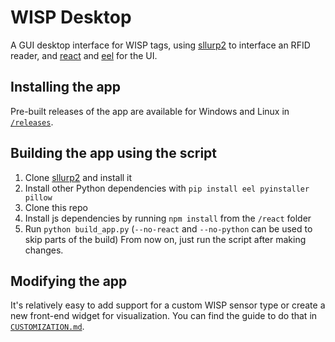 # WISP Desktop

A GUI desktop interface for WISP tags, using [sllurp2](https://github.com/fviard/sllurp/tree/fviard-develop-v2/sllurp) to interface an RFID reader, and [react](https://github.com/facebook/react) and [eel](https://github.com/ChrisKnott/Eel) for the UI.

## Installing the app
Pre-built releases of the app are available for Windows and Linux in [`/releases`](https://github.com/rmenon1008/wisp-desktop/tree/master/releases).

## Building the app using the script
1. Clone [sllurp2](https://github.com/fviard/sllurp/tree/fviard-develop-v2/sllurp) and install it
2. Install other Python dependencies with `pip install eel pyinstaller pillow`
3. Clone this repo
4. Install js dependencies by running `npm install` from the `/react` folder  
5. Run `python build_app.py` (`--no-react` and `--no-python` can be used to skip parts of the build)
From now on, just run the script after making changes.

## Modifying the app
It's relatively easy to add support for a custom WISP sensor type or create a new front-end widget for visualization. You can find the guide to do that in [`CUSTOMIZATION.md`](https://github.com/rmenon1008/wisp-desktop/tree/master/CUSTOMIZATION.md).
